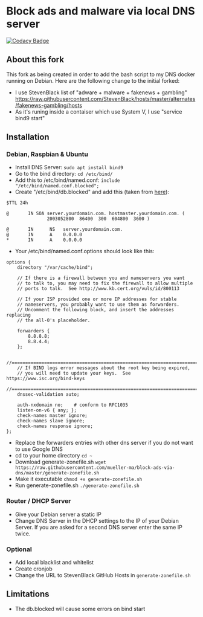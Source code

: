 # Block ads and malware via local DNS server

[![Codacy Badge](https://api.codacy.com/project/badge/Grade/0016cad2e05d458ba0432653fcafbf18)](https://app.codacy.com/app/tdefise/block-ads-via-dns?utm_source=github.com&utm_medium=referral&utm_content=tdefise/block-ads-via-dns&utm_campaign=Badge_Grade_Dashboard)

## About this fork
This fork as being created in order to add the bash script to my DNS docker running on Debian.
Here are the following change to the initial forked:
  - I use StevenBlack list of "adware + malware + fakenews + gambling" <https://raw.githubusercontent.com/StevenBlack/hosts/master/alternates/fakenews-gambling/hosts>
  - As it's runing inside a contaiser which use System V, I use "service bind9 start"

## Installation
### Debian, Raspbian & Ubuntu
  - Install DNS Server: `sudo apt install bind9`
  - Go to the bind directory: `cd /etc/bind/`
  - Add this to /etc/bind/named.conf: `include "/etc/bind/named.conf.blocked";`
  - Create "/etc/bind/db.blocked" and add this (taken from [here](http://www.deer-run.com/~hal/sysadmin/dns-advert.html)):
````
$TTL 24h

@       IN SOA server.yourdomain.com. hostmaster.yourdomain.com. (
               2003052800  86400  300  604800  3600 )

@       IN      NS   server.yourdomain.com.
@       IN      A    0.0.0.0
*       IN      A    0.0.0.0
````
  - Your /etc/bind/named.conf.options should look like this:
````
options {
    directory "/var/cache/bind";

    // If there is a firewall between you and nameservers you want
    // to talk to, you may need to fix the firewall to allow multiple
    // ports to talk.  See http://www.kb.cert.org/vuls/id/800113

    // If your ISP provided one or more IP addresses for stable
    // nameservers, you probably want to use them as forwarders.
    // Uncomment the following block, and insert the addresses replacing
    // the all-0's placeholder.

    forwarders {
        8.8.8.8;
        8.8.4.4;
    };

    //========================================================================
    // If BIND logs error messages about the root key being expired,
    // you will need to update your keys.  See https://www.isc.org/bind-keys
    //========================================================================
    dnssec-validation auto;

    auth-nxdomain no;    # conform to RFC1035
    listen-on-v6 { any; };
    check-names master ignore;
    check-names slave ignore;
    check-names response ignore;
};
````
  - Replace the forwarders entries with other dns server if you do not want to use Google DNS
  - cd to your home directory `cd ~`
  - Download generate-zonefile.sh `wget https://raw.githubusercontent.com/mueller-ma/block-ads-via-dns/master/generate-zonefile.sh`
  - Make it executable `chmod +x generate-zonefile.sh`
  - Run generate-zonefile.sh `./generate-zonefile.sh`

### Router / DHCP Server
  - Give your Debian server a static IP
  - Change DNS Server in the DHCP settings to the IP of your Debian Server. If you are asked for a second DNS server enter the same IP twice.

### Optional
  - Add local blacklist and whitelist
  - Create cronjob
  - Change the URL to StevenBlack GitHub Hosts in `generate-zonefile.sh`

## Limitations
  - The db.blocked will cause some errors on bind start
